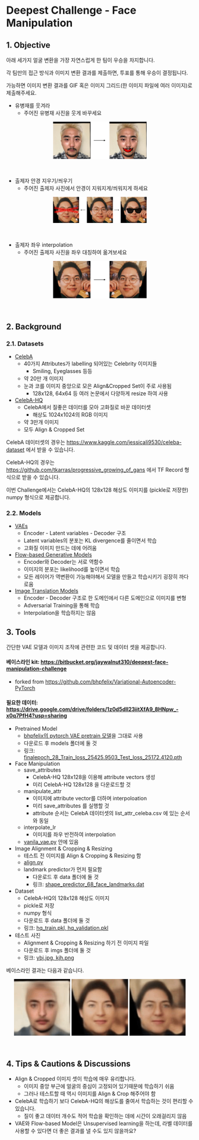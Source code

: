 ﻿# Deepest Challenge - Face Manipulation

## 1. Objective
아래 세가지 얼굴 변환을 가장 자연스럽게 한 팀이 우승을 차지합니다.

각 팀만의 접근 방식과 이미지 변환 결과를 제출하면, 투표를 통해 우승이 결정됩니다.

가능하면 이미지 변환 결과를 GIF 혹은 이미지 그리드(한 이미지 파일에 여러 이미지)로 제출해주세요.

- 유병재를 웃겨라
  - 주어진 유병재 사진을 웃게 바꾸세요
<p align="center">
  <img src='imgs/ybj_smile.png', width="50%">
</p>
<br>

- 출제자 안경 지우기/씌우기
  - 주어진 출제자 사진에서 안경이 지워지게/씌워지게 하세요
<p align="center">
  <img src='imgs/kjh_glasses.png', width="50%">
</p>
<br>

- 출제자 좌우 interpolation
  - 주어진 출제자 사진을 좌우 대칭하여 옮겨보세요
<p align="center">
  <img src='imgs/kjh_head.png', width="50%">
</p>
<br>

## 2. Background
### 2.1. Datasets
- [CelebA](http://mmlab.ie.cuhk.edu.hk/projects/CelebA.html)
  - 40가지 Attributes가 labelling 되어있는 Celebrity 이미지들
    - Smiling, Eyeglasses 등등
  - 약 20만 개 이미지
  - 눈과 코를 이미지 중앙으로 모은 Align&Cropped Set이 주로 사용됨
    - 128x128, 64x64 등 여러 논문에서 다양하게 resize 하여 사용
- [CelebA-HQ](https://arxiv.org/abs/1710.10196)
  - CelebA에서 질좋은 데이터를 모아 고화질로 바꾼 데이터셋
    - 해상도 1024x1024의 RGB 이미지
  - 약 3만개 이미지
  - 모두 Align & Cropped Set
 
CelebA 데이터셋의 경우는 https://www.kaggle.com/jessicali9530/celeba-dataset 에서 받을 수 있습니다.

CelebA-HQ의 경우는 https://github.com/tkarras/progressive_growing_of_gans 에서 TF Record 형식으로 받을 수 있습니다.

이번 Challenge에서는 CelebA-HQ의 128x128 해상도 이미지를 (pickle로 저장한) numpy 형식으로 제공합니다.

### 2.2. Models
- [VAEs](https://jaan.io/what-is-variational-autoencoder-vae-tutorial/)
  - Encoder - Latent variables - Decoder 구조
  - Latent variables의 분포는 KL divergence를 줄이면서 학습
  - 고화질 이미지 만드는 데에 어려움
- [Flow-based Generative Models](https://blog.evjang.com/2018/01/nf2.html)
  - Encoder와 Decoder는 서로 역함수
  - 이미지의 분포는 likelihood를 높이면서 학습
  - 모든 레이어가 역변환이 가능해야해서 모델을 만들고 학습시키기 굉장히 까다로움
- [Image Translation Models](https://www.microsoft.com/developerblog/2017/06/12/learning-image-image-translation-cyclegans)
  - Encoder - Decoder 구조로 한 도메인에서 다른 도메인으로 이미지를 변형
  - Adversarial Training을 통해 학습
  - Interpolation을 학습하지는 않음


## 3. Tools
간단한 VAE 모델과 이미지 조작에 관련한 코드 및 데이터 셋을 제공합니다.

#### 베이스라인 kit: https://bitbucket.org/jaywalnut310/deepest-face-manipulation-challenge 
- forked from https://github.com/bhpfelix/Variational-Autoencoder-PyTorch 

#### 필요한 데이터: https://drive.google.com/drive/folders/1z0d5dIl23iitXfA9_8HNpw_-x0q7PfH4?usp=sharing
- Pretrained Model
  - [bhpfelix의 pytorch VAE pretrain 모델](https://github.com/bhpfelix/Variational-Autoencoder-PyTorch)을 그대로 사용
  - 다운로드 후 models 폴더에 둘 것
  - 링크: [finalepoch_28_Train_loss_25425.9503_Test_loss_25172.4120.pth](https://drive.google.com/drive/folders/1z0d5dIl23iitXfA9_8HNpw_-x0q7PfH4?usp=sharing)
- Face Manipulation
  - save_attributes
    - CelebA-HQ 128x128을 이용해 attribute vectors 생성
    - 미리 CelebA-HQ 128x128 을 다운로드할 것
  - manipulate_attr
    - 이미지에 attribute vector를 더하며 interpoloation
    - 미리 save_attributes 를 실행할 것
    - attribute 순서는 CelebA 데이터셋의 list_attr_celeba.csv 에 있는 순서와 동일
  - interpolate_lr
    - 이미지를 좌우 반전하여 interpolation
  - [vanila_vae.py](./src/vanila_vae.py) 안에 있음
- Image Alignment & Cropping & Resizing
  - 테스트 전 이미지를 Align & Cropping & Resizing 함
  - [align.py](./src/align.py)
  - landmark predictor가 먼저 필요함
    - 다운로드 후 data 폴더에 둘 것
    - 링크: [shape_predictor_68_face_landmarks.dat](https://drive.google.com/drive/folders/1z0d5dIl23iitXfA9_8HNpw_-x0q7PfH4?usp=sharing)
- Dataset
  - CelebA-HQ의 128x128 해상도 이미지
  - pickle로 저장
  - numpy 형식
  - 다운로드 후 data 폴더에 둘 것
  - 링크: [hq_train.pkl, hq_validation.pkl](https://drive.google.com/drive/folders/1z0d5dIl23iitXfA9_8HNpw_-x0q7PfH4?usp=sharing)
- 테스트 사진
  - Alignment & Cropping & Resizing 하기 전 이미지 파일
  - 다운로드 후 imgs 폴더에 둘 것
  -  링크: [ybj.jpg, kjh.png](https://drive.google.com/drive/folders/1z0d5dIl23iitXfA9_8HNpw_-x0q7PfH4?usp=sharing)

베이스라인 결과는 다음과 같습니다.
<p align="center">
  <img src='imgs/ybj_smile_small.gif', width="30%">
  <img src='imgs/kjh_glasses_small.gif', width="30%">
  <img src='imgs/kjh_head_small.gif', width="30%">
</p>
<br>

## 4. Tips &  Cautions & Discussions
- Align & Cropped 이미지 셋이 학습에 매우 유리합니다.
  - 이미지 중앙 부근에 얼굴의 중심이 고정되어 있기때문에 학습하기 쉬움
  - 그러나 테스트할 때 역시 이미지를 Align & Crop 해주어야 함
- CelebA로 학습하기 보다 CelebA-HQ의 해상도를 줄여서 학습하는 것이 편리할 수 있습니다.
  - 질이 좋고 데이터 개수도 적어 학습을 확인하는 데에 시간이 오래걸리지 않음
- VAE와 Flow-based Model은 Unsupervised learning을 하는데, 라벨 데이터를 사용할 수 있다면 더 좋은 결과를 낼 수도 있지 않을까요?

